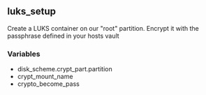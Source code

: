 ## luks_setup

Create a LUKS container on our "root" partition. Encrypt it with the passphrase defined in your hosts vault

### Variables

- disk_scheme.crypt_part.partition
- crypt_mount_name
- crypto_become_pass
